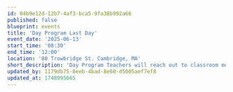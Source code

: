 ```yaml
---
id: 04b9e12d-12b7-4af3-bca5-9fa38b992a66
published: false
blueprint: events
title: 'Day Program Last Day'
event_date: '2025-06-13'
start_time: '08:30'
end_time: '12:00'
location: '80 Trowbridge St. Cambridge, MA'
short_description: 'Day Program Teachers will reach out to classroom members with details about their last day celebration! Dismissal is at 12pm. We hope to see you there!'
updated_by: 1179db75-8eeb-4bad-8e60-d5005aef7ef8
updated_at: 1748995665
---
```

